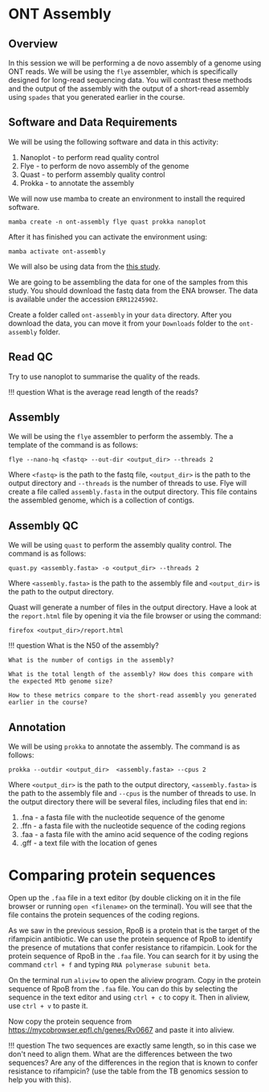 # ONT Assembly

## Overview

In this session we will be performing a de novo assembly of a genome using ONT reads. We will be using the `flye` assembler, which is specifically designed for long-read sequencing data. You will contrast these methods and the output of the assembly with the output of a short-read assembly using `spades` that you generated earlier in the course.

## Software and Data Requirements

We will be using the following software and data in this activity:

1. Nanoplot - to perform read quality control
2. Flye - to perform de novo assembly of the genome
3. Quast - to perform assembly quality control
4. Prokka - to annotate the assembly

We will now use mamba to create an environment to install the required software. 

```
mamba create -n ont-assembly flye quast prokka nanoplot
```

After it has finished you can activate the environment using:

```
mamba activate ont-assembly
```

We will also be using data from the [this study](https://journals.plos.org/globalpublichealth/article?id=10.1371/journal.pgph.0004099#sec013). 

We are going to be assembling the data for one of the samples from this study. You should download the fastq data from the ENA browser. The data is available under the accession `ERR12245902`. 

Create a folder called `ont-assembly` in your `data` directory. After you download the data, you can move it from your `Downloads` folder to the `ont-assembly` folder. 

## Read QC

Try to use nanoplot to summarise the quality of the reads. 

!!! question
    What is the average read length of the reads?


## Assembly

We will be using the `flye` assembler to perform the assembly. The a template of the command is as follows:

```
flye --nano-hq <fastq> --out-dir <output_dir> --threads 2 
```

Where `<fastq>` is the path to the fastq file, `<output_dir>` is the path to the output directory and `--threads` is the number of threads to use. Flye will create a file called `assembly.fasta` in the output directory. This file contains the assembled genome, which is a collection of contigs.


## Assembly QC

We will be using `quast` to perform the assembly quality control. The command is as follows:

```
quast.py <assembly.fasta> -o <output_dir> --threads 2
```

Where `<assembly.fasta>` is the path to the assembly file and `<output_dir>` is the path to the output directory.

Quast will generate a number of files in the output directory. Have a look at the `report.html` file by opening it via the file browser or using the command:

```
firefox <output_dir>/report.html
```

!!! question
    What is the N50 of the assembly?

    What is the number of contigs in the assembly?

    What is the total length of the assembly? How does this compare with the expected Mtb genome size?

    How to these metrics compare to the short-read assembly you generated earlier in the course?

## Annotation

We will be using `prokka` to annotate the assembly. The command is as follows:

```
prokka --outdir <output_dir>  <assembly.fasta> --cpus 2
```

Where `<output_dir>` is the path to the output directory, `<assembly.fasta>` is the path to the assembly file and `--cpus` is the number of threads to use. In the output directory there will be several files, including files that end in:

1. .fna - a fasta file with the nucleotide sequence of the genome
2. .ffn - a fasta file with the nucleotide sequence of the coding regions
3. .faa - a fasta file with the amino acid sequence of the coding regions
4. .gff - a text file with the location of genes 


# Comparing protein sequences

Open up the `.faa` file in a text editor (by double clicking on it in the file browser or running `open <filename>` on the terminal). You will see that the file contains the protein sequences of the coding regions. 

As we saw in the previous session, RpoB is a protein that is the target of the rifampicin antibiotic. We can use the protein sequence of RpoB to identify the presence of mutations that confer resistance to rifampicin. Look for the protein sequence of RpoB in the `.faa` file. You can search for it by using the command `ctrl + f` and typing `RNA polymerase subunit beta`. 

On the terminal run `aliview` to open the aliview program. Copy in the protein sequence of RpoB from the `.faa` file. You can do this by selecting the sequence in the text editor and using `ctrl + c` to copy it. Then in aliview, use `ctrl + v` to paste it.

Now copy the protein sequence from https://mycobrowser.epfl.ch/genes/Rv0667 and paste it into aliview.

!!! question
    The two sequences are exactly same length, so in this case we don't need to align them. What are the differences between the two sequences? Are any of the differences in the region that is known to confer resistance to rifampicin? (use the table from the TB genomics session to help you with this).

